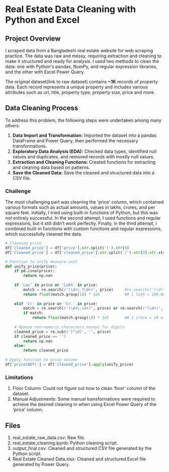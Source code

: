 # Real Estate Data Cleaning with Python and Excel
## Project Overview
I scraped data from a Bangladeshi real estate website for web scraping practice. The data was raw
and messy, requiring extraction and cleaning to make it structured and ready for analysis. I used
two methods to clean the data: one with Python's pandas, NumPy, and regular expression libraries,
and the other with Excel Power Query.

The original dataset(link to raw dataset) contains **~1K** records of property data. Each record represents a unique
property and includes various attributes such as url, title, property type,	property size, price and more.
## Data Cleaning Process
To address this problem, the following steps were undertaken among many others:
1. **Data Import and Transformation:** Imported the dataset into a pandas DataFrame and Power
Query, then performed the necessary transformations.
2. **Exploratory Data Analysis (EDA):** Checked data types, identified null values and duplicates,
and removed records with mostly null values.
3. **Extraction and Cleaning Functions:** Created functions for extracting and cleaning data based
on patterns.
4. **Save the Cleaned Data:** Save the cleaned and structured data into a CSV file.
### Challenge
The most challenging part was cleaning the 'price' column, which contained various formats such
as actual amounts, values in lakhs, crores, and per square feet. Initially, I tried using built-in
functions of Python, but this was not entirely successful. In the second attempt,
I used functions and regular expressions, but it still didn't work perfectly. Finally, in the third
attempt, I combined built-in functions with custom functions and regular expressions, which
successfully cleaned the data.
```Python
# Cleaning price
df['cleaned_price'] = df['price'].str.split('(').str[0]
df['cleaned_price'] = df['cleaned_price'].str.split('/').str[0].str.strip('BDT ').str.replace(',','').str.strip()

# Function to unify measure unit
def unify_price(price):
    if pd.isna(price):
        return np.nan
    
    if 'Lac' in price or 'Lakh' in price:
        match = re.search(r'(\d+\.?\d+)', price)     #re.search(r'(\d+\.?\d*) Lac', price)
        return float(match.group(1)) * 1e5           ## 1 lakh = 100,000 = 10^5
    
    elif 'Cr' in price or 'Cr.' in price:
        match = re.search(r'(\d+\.\d+)', price) or re.search(r'(\d+)', price) 
        if match:
            return float(match.group(1)) * 1e7       ## 1 crore = 10 million = 10^7
    
    # Remove non-numeric characters except for digits
    cleaned_price = re.sub(r'[^\d]', '', price)
    if cleaned_price == '':
        return np.nan
    else:
        return cleaned_price
    
# Apply function to price column
df['price(BDT)'] = df['cleaned_price'].apply(unify_price)
```

### Limitations
1. Floor Column: Could not figure out how to clean ‘floor’ column of the dataset.
2. Manual Adjustments: Some manual transformations were required to achieve the desired
cleaning in when using Excel Power Query of the ‘price’ column.
## Files
1. real_estate_raw_data.csv: Raw file.
2. real_estate_cleaning.ipynb: Python cleaning script.
3. output_final.csv: Cleaned and structured CSV file generated by the Python script.
4. Real Estate Cleaned Data.xlsx: Cleaned and structured Excel file generated by Power
Query.
